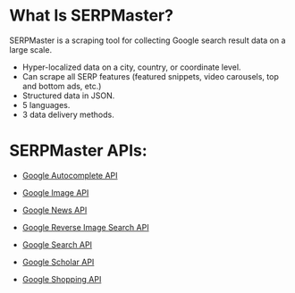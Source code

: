 # What Is SERPMaster? 

SERPMaster is a scraping tool for collecting Google search result data on a large scale.

- Hyper-localized data on a city, country, or coordinate level. 
- Can scrape all SERP features (featured snippets, video carousels, top and bottom ads, etc.)
- Structured data in JSON.
- 5 languages.  
- 3 data delivery methods.

# SERPMaster APIs:

- [Google Autocomplete API ](https://serpmaster.com/products/google-autocomplete-api/) 

- [Google Image API](https://serpmaster.com/products/google-image-search-api/)

- [Google News API](https://serpmaster.com/products/google-news-api/)

- [Google Reverse Image Search API](https://serpmaster.com/products/google-reverse-image-search-api/)

- [Google Search API](https://serpmaster.com/products/google-search-api/)

- [Google Scholar API](https://serpmaster.com/products/google-scholar-api/)

- [Google Shopping API](https://serpmaster.com/products/google-shopping-api/)


